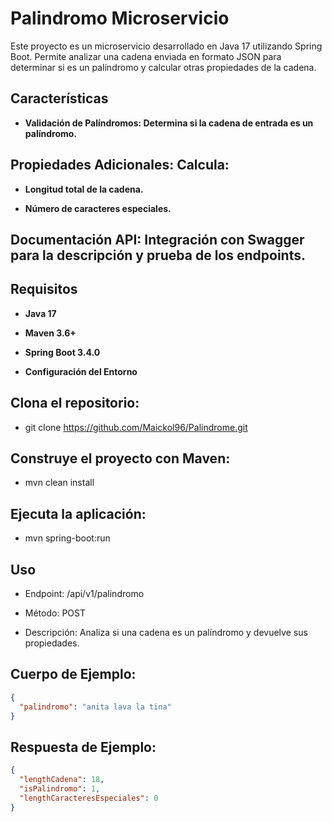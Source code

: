 # Palindromo Microservicio

Este proyecto es un microservicio desarrollado en Java 17 utilizando Spring Boot. Permite analizar una cadena enviada en formato JSON para determinar si es un palíndromo y calcular otras propiedades de la cadena.

## Características

- **Validación de Palíndromos: Determina si la cadena de entrada es un palíndromo.**

## Propiedades Adicionales: Calcula:

- **Longitud total de la cadena.**

- **Número de caracteres especiales.**

## Documentación API: Integración con Swagger para la descripción y prueba de los endpoints.

## Requisitos

- **Java 17**

- **Maven 3.6+**

- **Spring Boot 3.4.0**

- **Configuración del Entorno**

## Clona el repositorio:

- git clone https://github.com/Maickol96/Palindrome.git

## Construye el proyecto con Maven:
- mvn clean install

## Ejecuta la aplicación:
- mvn spring-boot:run

## Uso

- Endpoint: /api/v1/palindromo

- Método: POST

- Descripción: Analiza si una cadena es un palíndromo y devuelve sus propiedades.

## Cuerpo de Ejemplo:
```json
{
  "palindromo": "anita lava la tina"
}
```
## Respuesta de Ejemplo:
```json
{
  "lengthCadena": 18,
  "isPalindromo": 1,
  "lengthCaracteresEspeciales": 0
}
```
